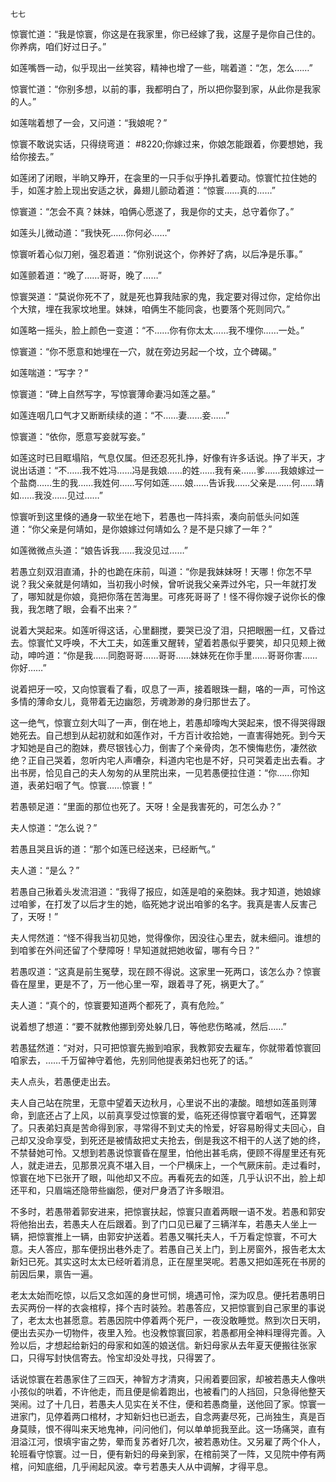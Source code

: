     七七 

   惊寰忙道：“我是惊寰，你这是在我家里，你已经嫁了我，这屋子是你自己住的。你养病，咱们好过日子。”

   如莲嘴唇一动，似乎现出一丝笑容，精神也增了一些，喘着道：“怎，怎么……”

   惊寰忙道：“你别多想，以前的事，我都明白了，所以把你娶到家，从此你是我家的人。”

   如莲喘着想了一会，又问道：“我娘呢？”

   惊寰不敢说实话，只得绕弯道： #8220;你嫁过来，你娘怎能跟着，你要想她，我给你接去。”

   如莲闭了闭眼，半晌又睁开，在衾里的一只手似乎挣扎着要动。惊寰忙拉住她的手，如莲才脸上现出安适之状，鼻翅儿颤动着道：“惊寰……真的……”

   惊寰道：“怎会不真？妹妹，咱俩心愿遂了，我是你的丈夫，总守着你了。”

   如莲头儿微动道：“我快死……你何必……”

   惊寰听着心似刀剜，强忍着道：“你别说这个，你养好了病，以后净是乐事。”

   如莲颤着道：“晚了……哥哥，晚了……”

   惊寰哭道：“莫说你死不了，就是死也算我陆家的鬼，我定要对得过你，定给你出个大殡，埋在我家坟地里。妹妹，咱俩生不能同衾，也要落个死则同穴。”

   如莲略一摇头，脸上颜色一变道：“不……你有你太太……我不埋你……一处。”

   惊寰道：“你不愿意和她埋在一穴，就在旁边另起一个坟，立个碑碣。”

   如莲喘道：“写字？”

   惊寰道：“碑上自然写字，写惊寰薄命妻冯如莲之墓。”

   如莲连咽几口气才又断断续续的道：“不……妻……妾……”

   惊寰道：“依你，愿意写妾就写妾。”

   如莲这时已目眶塌陷，气息仅属。但还忍死扎挣，好像有许多话说。挣了半天，才说出话道：“不……我不姓冯……冯是我娘……的姓……我有亲……爹……我娘嫁过一个盐商……生的我……我姓何……写何如莲……娘……告诉我……父亲是……何……靖如……我没……见过……”

   惊寰听到这里倏的通身一软坐在地下，若愚也一阵抖索，凑向前低头问如莲道：“你父亲是何靖如，是你娘嫁过何靖如么？是不是只嫁了一年？”

   如莲微微点头道：“娘告诉我……我没见过……”

   若愚立刻双泪直涌，扑的也跪在床前，叫道：“你是我妹妹呀！天哪！你怎不早说？我父亲就是何靖如，当初我小时候，曾听说我父亲弄过外宅，只一年就打发了，哪知就是你娘，竟把你落在苦海里。可疼死哥哥了！怪不得你嫂子说你长的像我，我怎瞎了眼，会看不出来？”

   说着大哭起来。如莲听得这话，心里翻搅，要哭已没了泪，只把眼圈一红，又昏过去。惊寰忙又呼唤，不大工夫，如莲重又醒转，望着若愚似乎要笑，却只见颊上微动，呻吟道：“你是我……同胞哥哥……哥哥……妹妹死在你手里……哥哥你害……你好……”

   说着把牙一咬，又向惊寰看了看，叹息了一声，接着眼珠一翻，咯的一声，可怜这多情的薄命女儿，竟带着无边幽怨，芳魂渺渺的身归那世去了。

   这一绝气，惊寰立刻大叫了一声，倒在地上，若愚却嚎啕大哭起来，恨不得哭得跟她死去。自己想到从起初就和如莲作对，千方百计收拾她，一直害得她死。到今天才知她是自己的胞妹，费尽银钱心力，倒害了个亲骨肉，怎不懊悔悲伤，凄然欲绝？正自己哭着，忽听内宅人声嘈杂，料道内宅也是不好，只可哭着走出去看。才出书房，恰见自己的夫人匆匆的从里院出来，一见若愚便拉住道：“你……你知道，表弟妇咽了气。惊寰……惊寰！”

   若愚顿足道：“里面的那位也死了。天呀！全是我害死的，可怎么办？”

   夫人惊道：“怎么说？”

   若愚且哭且诉的道：“那个如莲已经送来，已经断气。”

   夫人道：“是么？”

   若愚自己揪着头发流泪道：“我得了报应，如莲是咱的亲胞妹。我才知道，她娘嫁过咱爹，在打发了以后才生的她，临死她才说出咱爹的名字。我真是害人反害己了，天呀！”

   夫人愕然道：“怪不得我当初见她，觉得像你，因没往心里去，就未细问。谁想的到咱爹在外间还留了个孽障呀！早知道就把她收留，哪有今日？”

   若愚叹道：“这真是前生冤孽，现在顾不得说。这家里一死两口，该怎么办？惊寰昏在屋里，更是不了，万一他心里一窄，跟着寻了死，祸更大了。”

   夫人道：“真个的，惊寰要知道两个都死了，真有危险。”

   说着想了想道：“要不就教他挪到旁处躲几日，等他悲伤略减，然后……”

   若愚猛然道：“对对，只可把惊寰先搬到咱家，我教郭安去雇车，你就带着惊寰回咱家去，……千万留神守着他，先别同他提表弟妇也死了的话。”

   夫人点头，若愚便走出去。

   夫人自己站在院里，无意中望着天边秋月，心里说不出的凄酸。暗想如莲虽则薄命，到底还占了上风，以前真享受过惊寰的爱，临死还得惊寰守着咽气，还算罢了。只表弟妇真是苦命得到家，寻常得不到丈夫的怜爱，好容易盼得丈夫回心，自己却又没命享受，到死还是被情敌把丈夫抢去，倒是我这不相干的人送了她的终，不禁替她可怜。又想到若愚说惊寰昏在屋里，怕他出甚毛病，便顾不得屋里还有死人，就走进去，见那景况真不堪入目，一个尸横床上，一个气厥床前。走过看时，惊寰在地下已张开了眼，叫他却又不应。再看死去的如莲，几乎认识不出，脸上却还平和，只眉端还隐带些幽怨，便对尸身洒了许多眼泪。

   不多时，若愚带着郭安进来，把惊寰扶起，惊寰只直着两眼一语不发。若愚和郭安将他抬出去，若愚夫人在后跟着。到了门口见已雇了三辆洋车，若愚夫人坐上一辆，把惊寰推上一辆，由郭安护送着。若愚又嘱托夫人，千万看定惊寰，不可大意。夫人答应，那车便拐出巷外走了。若愚自己关上门，到上房窗外，报告老太太新妇已死。其实这时太太已经听着消息，正在屋里哭呢。若愚又把如莲死在书房的前因后果，禀告一遍。

   老太太始而吃惊，以后又念如莲的身世可悯，境遇可怜，深为叹息。便托若愚明日去买两份一样的衣衾棺椁，择个吉时装殓。若愚答应，又把惊寰到自己家里的事说了，老太太也甚愿意。若愚因院中停着两个死尸，一夜没敢睡觉。熬到次日天明，便出去买办一切物件，夜里入殓。也没教惊寰回家，若愚都用全神料理得完善。入殓以后，才想起给新妇的母家和如莲的娘送信。新妇母家从去年夏天便搬往张家口，只得写封快信寄去。怜宝却没处寻找，只得罢了。

   话说惊寰在若愚家住了三四天，神智方才清爽，只闹着要回家，却被若愚夫人像哄小孩似的哄着，不许他走，而且便是偷着跑出，也被看门的人挡回，只急得他整天哭闹。过了十几日，若愚夫人见实在关不住，便和若愚商量，送他回了家。惊寰一进家门，见停着两口棺材，才知新妇也已逝去，自念两妻尽死，己尚独生，真是百身莫赎，恨不得叫来天地鬼神，问问他们，何以单单扼我至此。这一场痛哭，直有泪溢江河，恨填宇宙之势，晕而复苏者好几次，被若愚劝住。又另雇了两个仆人，轮班看守惊寰。过一日，便有新妇的母亲到家，在棺前哭了一阵，又见院中停有两棺，问知底细，几乎闹起风波。幸亏若愚夫人从中调解，才得平息。

